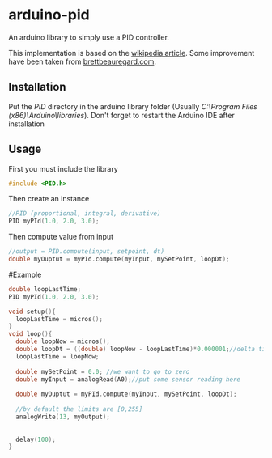 arduino-pid
===========

An arduino library to simply use a PID controller.

This implementation is based on the [wikipedia article](http://en.wikipedia.org/wiki/PID_controller#Pseudocode). Some improvement have been taken from [brettbeauregard.com](http://brettbeauregard.com/blog/2011/04/improving-the-beginners-pid-introduction/).


## Installation

Put the _PID_ directory in the arduino library folder (Usually _C:\Program Files (x86)\Arduino\libraries_). Don't forget to restart the Arduino IDE after installation

## Usage

First you must include the library

```c
#include <PID.h>
```

Then create an instance
```c
//PID (proportional, integral, derivative)
PID myPId(1.0, 2.0, 3.0);
```

Then compute value from input
```c
//output = PID.compute(input, setpoint, dt)
double myOuptut = myPId.compute(myInput, mySetPoint, loopDt);
```

#Example 
```c
double loopLastTime;
PID myPId(1.0, 2.0, 3.0);

void setup(){
  loopLastTime = micros();
}
void loop(){
  double loopNow = micros();
  double loopDt = ((double) loopNow - loopLastTime)*0.000001;//delta time [s]
  loopLastTime = loopNow;
  
  double mySetPoint = 0.0; //we want to go to zero
  double myInput = analogRead(A0);//put some sensor reading here
  
  double myOuptut = myPId.compute(myInput, mySetPoint, loopDt);
  
  //by default the limits are [0,255]
  analogWrite(13, myOutput);
  
  
  delay(100);
}
```


